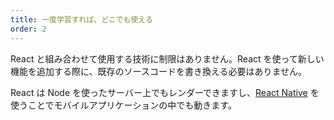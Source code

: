 ```yaml
---
title: 一度学習すれば、どこでも使える
order: 2
---
```


React と組み合わせて使用する技術に制限はありません。React を使って新しい機能を追加する際に、既存のソースコードを書き換える必要はありません。

React は Node を使ったサーバー上でもレンダーできますし、[React Native](https://reactnative.dev/) を使うことでモバイルアプリケーションの中でも動きます。
